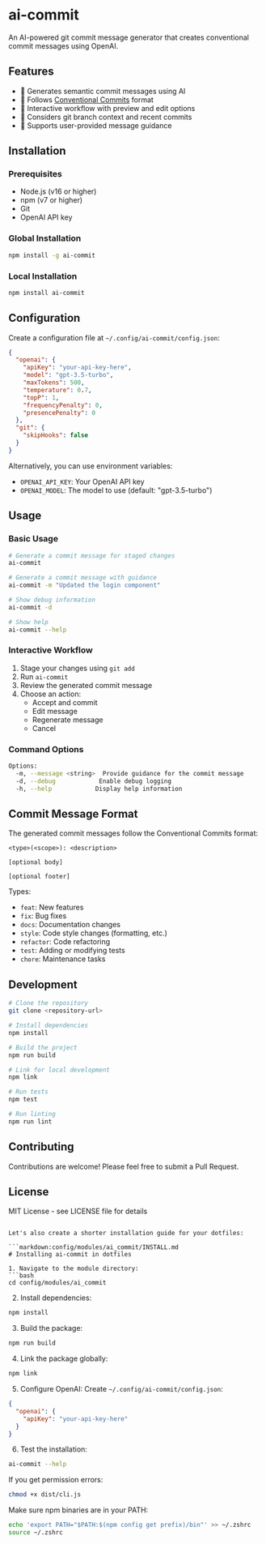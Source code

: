 # ai-commit

An AI-powered git commit message generator that creates conventional commit messages using OpenAI.

## Features

- 🤖 Generates semantic commit messages using AI
- 📝 Follows [Conventional Commits](https://www.conventionalcommits.org/) format
- 🔄 Interactive workflow with preview and edit options
- 🌳 Considers git branch context and recent commits
- 🎯 Supports user-provided message guidance

## Installation

### Prerequisites

- Node.js (v16 or higher)
- npm (v7 or higher)
- Git
- OpenAI API key

### Global Installation

```bash
npm install -g ai-commit
```

### Local Installation

```bash
npm install ai-commit
```

## Configuration

Create a configuration file at `~/.config/ai-commit/config.json`:

```json
{
  "openai": {
    "apiKey": "your-api-key-here",
    "model": "gpt-3.5-turbo",
    "maxTokens": 500,
    "temperature": 0.7,
    "topP": 1,
    "frequencyPenalty": 0,
    "presencePenalty": 0
  },
  "git": {
    "skipHooks": false
  }
}
```

Alternatively, you can use environment variables:

- `OPENAI_API_KEY`: Your OpenAI API key
- `OPENAI_MODEL`: The model to use (default: "gpt-3.5-turbo")

## Usage

### Basic Usage

```bash
# Generate a commit message for staged changes
ai-commit

# Generate a commit message with guidance
ai-commit -m "Updated the login component"

# Show debug information
ai-commit -d

# Show help
ai-commit --help
```

### Interactive Workflow

1. Stage your changes using `git add`
2. Run `ai-commit`
3. Review the generated commit message
4. Choose an action:
   - Accept and commit
   - Edit message
   - Regenerate message
   - Cancel

### Command Options

```bash
Options:
  -m, --message <string>  Provide guidance for the commit message
  -d, --debug            Enable debug logging
  -h, --help            Display help information
```

## Commit Message Format

The generated commit messages follow the Conventional Commits format:

```
<type>(<scope>): <description>

[optional body]

[optional footer]
```

Types:

- `feat`: New features
- `fix`: Bug fixes
- `docs`: Documentation changes
- `style`: Code style changes (formatting, etc.)
- `refactor`: Code refactoring
- `test`: Adding or modifying tests
- `chore`: Maintenance tasks

## Development

```bash
# Clone the repository
git clone <repository-url>

# Install dependencies
npm install

# Build the project
npm run build

# Link for local development
npm link

# Run tests
npm test

# Run linting
npm run lint
```

## Contributing

Contributions are welcome! Please feel free to submit a Pull Request.

## License

MIT License - see LICENSE file for details

````

Let's also create a shorter installation guide for your dotfiles:

```markdown:config/modules/ai_commit/INSTALL.md
# Installing ai-commit in dotfiles

1. Navigate to the module directory:
```bash
cd config/modules/ai_commit
````

2. Install dependencies:

```bash
npm install
```

3. Build the package:

```bash
npm run build
```

4. Link the package globally:

```bash
npm link
```

5. Configure OpenAI:
   Create `~/.config/ai-commit/config.json`:

```json
{
  "openai": {
    "apiKey": "your-api-key-here"
  }
}
```

6. Test the installation:

```bash
ai-commit --help
```

If you get permission errors:

```bash
chmod +x dist/cli.js
```

Make sure npm binaries are in your PATH:

```bash
echo 'export PATH="$PATH:$(npm config get prefix)/bin"' >> ~/.zshrc
source ~/.zshrc
```
